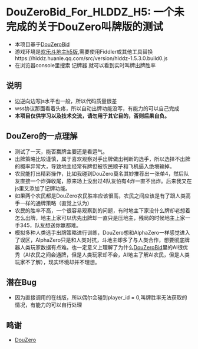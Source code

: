 # DouZeroBid_For_HLDDZ_H5: 一个未完成的关于DouZero叫牌版的测试

*   本项目基于[DouZeroBid](https://douzero.org/bid/)
*   游戏环境是[欢乐斗地主h5版](https://hlddz.huanle.qq.com),需要使用Fiddler或其他工具替换https://hlddz.huanle.qq.com/src/version/hlddz-1.5.3.0.build0.js
*   在浏览器console里搜索 记牌器 就可以看到实时叫牌出牌胜率

## 说明
*   边逆向边写js水平也一般，所以代码质量很差
*   wss协议那面看着头疼，所以自动出牌功能没写，有能力的可以自己完成
*   **本项目仅供学习以及技术交流，请勿用于其它目的，否则后果自负。**

## DouZero的一点理解
*   测试了一天，能否赢牌主要还是看运气。
*   出牌策略比较谨慎，属于喜欢观察对手出牌做出判断的选手，所以选择不出牌的概率异常大，导致地主经常有牌但被农民顺子和飞机逼入绝境输掉。
*   农民能打出精彩操作，比如我碰到DouZero莫名其妙推荐出一张单4，然后队友直接一个炸弹收尾，原来场上没出过4队友怕有4炸一直不出炸。后来我又在js里又添加了记牌功能。
*   如果两个农民都是DouZero农民胜率应该很高，农民之间应该是有了跟人类高手一样的通牌策略（直觉上认为）
*   农民的胜率不高，一个很容易观察到的问题，有时地主下家没什么牌却老想着怎么出牌，地主上家可以优先出牌却一直只是压地主，残局的时候地主上家一手345，队友想送你赢都难。
*   模拟多种人类选手出牌策略进行训练，DouZero想和AlphaZero一样感觉进入了误区，AlphaZero只是和人类对抗，斗地主却多了与人类合作，想要彻底牌器人类玩家数据有点难。也一定意义上理解了为什么[DouZeroBid](https://douzero.org/bid/)里的AI很优秀（AI农民之间会通牌，但是人类玩家却不会，AI地主了解AI农民，但是人类玩家不了解），现实环境却并不理想。


## 潜在Bug
*  因为直接调用的在线版，所以偶尔会碰到player_id = 0,叫牌胜率无法获取的情况，有能力的可以自行处理

## 鸣谢
*   [DouZero](https://github.com/kwai/DouZero)

